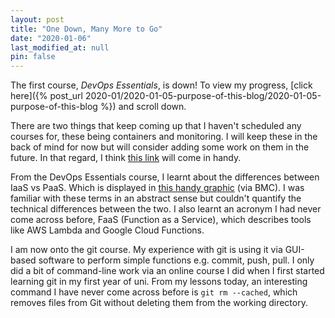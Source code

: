 ```yaml
---
layout: post
title: "One Down, Many More to Go"
date: "2020-01-06"
last_modified_at: null
pin: false
---
```


The first course, _DevOps Essentials_, is down! To view my progress, [click here]({% post_url 2020-01/2020-01-05-purpose-of-this-blog/2020-01-05-purpose-of-this-blog %}) and scroll down.

There are two things that keep coming up that I haven't scheduled any courses for, these being containers and monitoring. I will keep these in the back of mind for now but will consider adding some work on them in the future. In that regard, I think [this link](https://xebialabs.com/periodic-table-of-devops-tools/) will come in handy.

From the DevOps Essentials course, I learnt about the differences between IaaS vs PaaS. Which is displayed in [this handy graphic](/assets/images/cloud-type-stacks.png) (via BMC). I was familiar with these terms in an abstract sense but couldn't quantify the technical differences between the two. I also learnt an acronym I had never come across before, FaaS (Function as a Service), which describes tools like AWS Lambda and Google Cloud Functions.

I am now onto the git course. My experience with git is using it via GUI-based software to perform simple functions e.g. commit, push, pull. I only did a bit of command-line work via an online course I did when I first started learning git in my first year of uni. From my lessons today, an interesting command I have never come across before is `git rm --cached`, which removes files from Git without deleting them from the working directory.